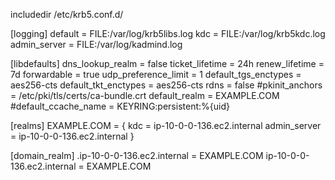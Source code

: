 includedir /etc/krb5.conf.d/

[logging]
 default = FILE:/var/log/krb5libs.log
 kdc = FILE:/var/log/krb5kdc.log
 admin_server = FILE:/var/log/kadmind.log

[libdefaults]
 dns_lookup_realm = false
 ticket_lifetime = 24h
 renew_lifetime = 7d
 forwardable = true
 udp_preference_limit = 1
 default_tgs_enctypes = aes256-cts
 default_tkt_enctypes = aes256-cts
 rdns = false
#pkinit_anchors = /etc/pki/tls/certs/ca-bundle.crt
 default_realm = EXAMPLE.COM
#default_ccache_name = KEYRING:persistent:%{uid}

[realms]
 EXAMPLE.COM = {
 kdc = ip-10-0-0-136.ec2.internal
 admin_server = ip-10-0-0-136.ec2.internal
 }

[domain_realm]
   .ip-10-0-0-136.ec2.internal = EXAMPLE.COM
   ip-10-0-0-136.ec2.internal = EXAMPLE.COM
